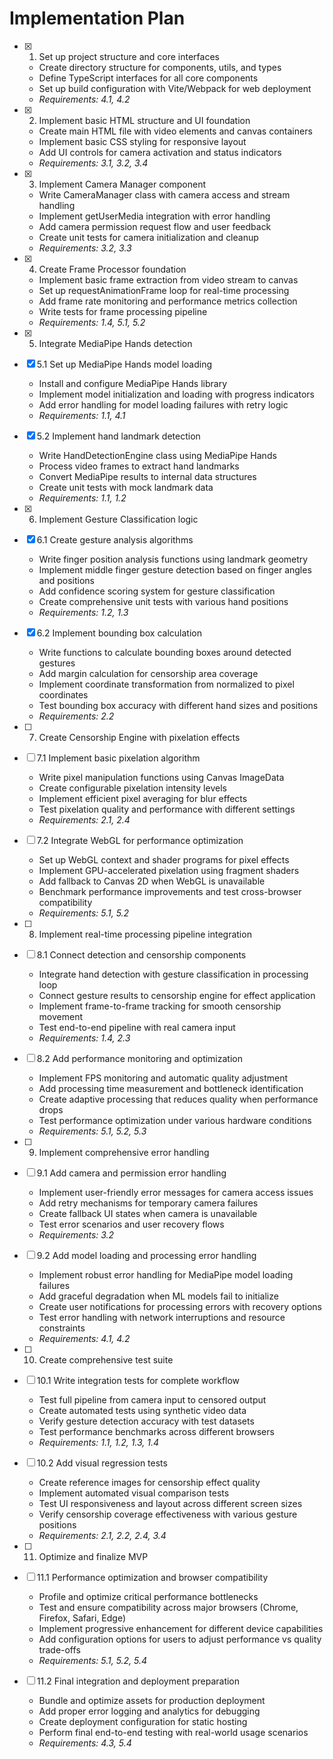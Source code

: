 # Implementation Plan

- [x] 1. Set up project structure and core interfaces

  - Create directory structure for components, utils, and types
  - Define TypeScript interfaces for all core components
  - Set up build configuration with Vite/Webpack for web deployment
  - _Requirements: 4.1, 4.2_

- [x] 2. Implement basic HTML structure and UI foundation

  - Create main HTML file with video elements and canvas containers
  - Implement basic CSS styling for responsive layout
  - Add UI controls for camera activation and status indicators
  - _Requirements: 3.1, 3.2, 3.4_

- [x] 3. Implement Camera Manager component

  - Write CameraManager class with camera access and stream handling
  - Implement getUserMedia integration with error handling
  - Add camera permission request flow and user feedback
  - Create unit tests for camera initialization and cleanup
  - _Requirements: 3.2, 3.3_

- [x] 4. Create Frame Processor foundation

  - Implement basic frame extraction from video stream to canvas
  - Set up requestAnimationFrame loop for real-time processing
  - Add frame rate monitoring and performance metrics collection
  - Write tests for frame processing pipeline
  - _Requirements: 1.4, 5.1, 5.2_

- [x] 5. Integrate MediaPipe Hands detection
- [x] 5.1 Set up MediaPipe Hands model loading

  - Install and configure MediaPipe Hands library
  - Implement model initialization and loading with progress indicators
  - Add error handling for model loading failures with retry logic
  - _Requirements: 1.1, 4.1_

- [x] 5.2 Implement hand landmark detection

  - Write HandDetectionEngine class using MediaPipe Hands
  - Process video frames to extract hand landmarks
  - Convert MediaPipe results to internal data structures
  - Create unit tests with mock landmark data
  - _Requirements: 1.1, 1.2_

- [x] 6. Implement Gesture Classification logic
- [x] 6.1 Create gesture analysis algorithms

  - Write finger position analysis functions using landmark geometry
  - Implement middle finger gesture detection based on finger angles and positions
  - Add confidence scoring system for gesture classification
  - Create comprehensive unit tests with various hand positions
  - _Requirements: 1.2, 1.3_

- [x] 6.2 Implement bounding box calculation

  - Write functions to calculate bounding boxes around detected gestures
  - Add margin calculation for censorship area coverage
  - Implement coordinate transformation from normalized to pixel coordinates
  - Test bounding box accuracy with different hand sizes and positions
  - _Requirements: 2.2_

- [ ] 7. Create Censorship Engine with pixelation effects
- [ ] 7.1 Implement basic pixelation algorithm

  - Write pixel manipulation functions using Canvas ImageData
  - Create configurable pixelation intensity levels
  - Implement efficient pixel averaging for blur effects
  - Test pixelation quality and performance with different settings
  - _Requirements: 2.1, 2.4_

- [ ] 7.2 Integrate WebGL for performance optimization

  - Set up WebGL context and shader programs for pixel effects
  - Implement GPU-accelerated pixelation using fragment shaders
  - Add fallback to Canvas 2D when WebGL is unavailable
  - Benchmark performance improvements and test cross-browser compatibility
  - _Requirements: 5.1, 5.2_

- [ ] 8. Implement real-time processing pipeline integration
- [ ] 8.1 Connect detection and censorship components

  - Integrate hand detection with gesture classification in processing loop
  - Connect gesture results to censorship engine for effect application
  - Implement frame-to-frame tracking for smooth censorship movement
  - Test end-to-end pipeline with real camera input
  - _Requirements: 1.4, 2.3_

- [ ] 8.2 Add performance monitoring and optimization

  - Implement FPS monitoring and automatic quality adjustment
  - Add processing time measurement and bottleneck identification
  - Create adaptive processing that reduces quality when performance drops
  - Test performance optimization under various hardware conditions
  - _Requirements: 5.1, 5.2, 5.3_

- [ ] 9. Implement comprehensive error handling
- [ ] 9.1 Add camera and permission error handling

  - Implement user-friendly error messages for camera access issues
  - Add retry mechanisms for temporary camera failures
  - Create fallback UI states when camera is unavailable
  - Test error scenarios and user recovery flows
  - _Requirements: 3.2_

- [ ] 9.2 Add model loading and processing error handling

  - Implement robust error handling for MediaPipe model loading failures
  - Add graceful degradation when ML models fail to initialize
  - Create user notifications for processing errors with recovery options
  - Test error handling with network interruptions and resource constraints
  - _Requirements: 4.1, 4.2_

- [ ] 10. Create comprehensive test suite
- [ ] 10.1 Write integration tests for complete workflow

  - Test full pipeline from camera input to censored output
  - Create automated tests using synthetic video data
  - Verify gesture detection accuracy with test datasets
  - Test performance benchmarks across different browsers
  - _Requirements: 1.1, 1.2, 1.3, 1.4_

- [ ] 10.2 Add visual regression tests

  - Create reference images for censorship effect quality
  - Implement automated visual comparison tests
  - Test UI responsiveness and layout across different screen sizes
  - Verify censorship coverage effectiveness with various gesture positions
  - _Requirements: 2.1, 2.2, 2.4, 3.4_

- [ ] 11. Optimize and finalize MVP
- [ ] 11.1 Performance optimization and browser compatibility

  - Profile and optimize critical performance bottlenecks
  - Test and ensure compatibility across major browsers (Chrome, Firefox, Safari, Edge)
  - Implement progressive enhancement for different device capabilities
  - Add configuration options for users to adjust performance vs quality trade-offs
  - _Requirements: 5.1, 5.2, 5.4_

- [ ] 11.2 Final integration and deployment preparation
  - Bundle and optimize assets for production deployment
  - Add proper error logging and analytics for debugging
  - Create deployment configuration for static hosting
  - Perform final end-to-end testing with real-world usage scenarios
  - _Requirements: 4.3, 5.4_
